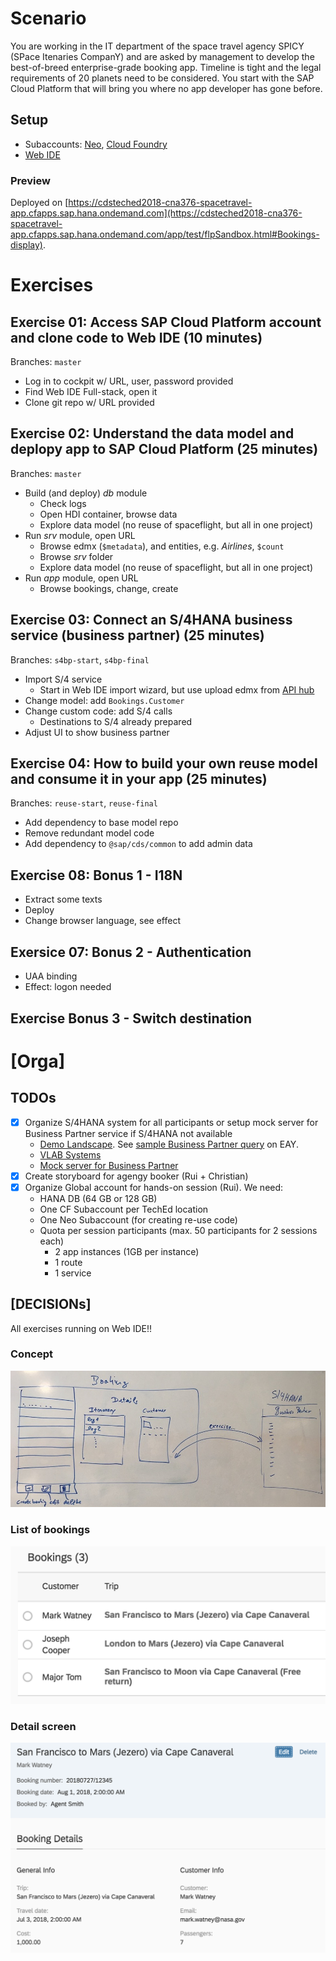 # Scenario
You are working in the IT department of the space travel agency SPICY (SPace Itenaries CompanY) and are asked by management to develop the best-of-breed enterprise-grade booking app.
Timeline is tight and the legal requirements of 20 planets need to be considered.  You start with the SAP Cloud Platform that will bring you where no app developer has gone before.

## Setup
- Subaccounts: [Neo](https://account.hana.ondemand.com/cockpit#/globalaccount/8fd39023-a237-4d71-9b6a-ed9d1719d275/neosubaccount/14adb57e-f61c-4c24-8f26-097bc53a3d7c/services), [Cloud Foundry](https://account.hana.ondemand.com/cockpit#/globalaccount/8fd39023-a237-4d71-9b6a-ed9d1719d275/subaccount/309ec1a5-dd47-4e3b-88a7-56e88a8a6e8a/details)
- [Web IDE](https://webidecp-jgxcdnv3bs.dispatcher.hana.ondemand.com/)

### Preview
Deployed on [https://cdsteched2018-cna376-spacetravel-app.cfapps.sap.hana.ondemand.com](https://cdsteched2018-cna376-spacetravel-app.cfapps.sap.hana.ondemand.com/app/test/flpSandbox.html#Bookings-display).

# Exercises

## Exercise 01: Access SAP Cloud Platform account and clone code to Web IDE (10 minutes)
Branches: `master`
- Log in to cockpit w/ URL, user, password provided
- Find Web IDE Full-stack, open it
- Clone git repo w/ URL provided

## Exercise 02: Understand the data model and deplopy app to SAP Cloud Platform (25 minutes)
Branches: `master`
- Build (and deploy) _db_ module
  - Check logs
  - Open HDI container, browse data
  - Explore data model (no reuse of spaceflight, but all in one project)
- Run _srv_ module, open URL
  - Browse edmx (`$metadata`), and entities, e.g. _Airlines_, `$count`
  - Browse _srv_ folder
  - Explore data model (no reuse of spaceflight, but all in one project)
- Run _app_ module, open URL
  - Browse bookings, change, create

## Exercise 03: Connect an S/4HANA business service (business partner) (25 minutes)
Branches: `s4bp-start`, `s4bp-final`
- Import S/4 service
  - Start in Web IDE import wizard, but use upload edmx from [API hub](https://api.sap.com/api/API_BUSINESS_PARTNER/overview)
- Change model: add `Bookings.Customer`
- Change custom code: add S/4 calls
  - Destinations to S/4 already prepared
- Adjust UI to show business partner

## Exercise 04: How to build your own reuse model and consume it in your app (25 minutes)
Branches: `reuse-start`, `reuse-final`
- Add dependency to base model repo
- Remove redundant model code
- Add dependency to `@sap/cds/common` to add admin data


## Exercise 08: Bonus 1 - I18N
- Extract some texts
- Deploy
- Change browser language, see effect

## Exersice 07: Bonus 2 - Authentication
- UAA binding
- Effect: logon needed

## Exercise  Bonus 3 - Switch destination


# [Orga]

## TODOs
- [X] Organize S/4HANA system for all participants or setup mock server for Business Partner service if S/4HANA not available
	- [Demo Landscape](https://jam4.sapjam.com/groups/UyIlwc82Pn5KAvJSamK7CW/overview_page/jKX5WXNdMMqSphsl5RFOFN).  See [sample Business Partner query](https://my300448.s4hana.ondemand.com/sap/opu/odata/sap/API_BUSINESS_PARTNER/A_BusinessPartner?$top=10) on EAY.
	- [VLAB Systems](https://wiki.wdf.sap.corp/wiki/display/S4CDPublic/Access+to+VLAB+systems)
	- [Mock server for Business Partner](https://github.com/SAP/cloud-s4-sdk-book/tree/mock-server)
- [X] Create storyboard for agengy booker (Rui + Christian)
- [X] Organize Global account for hands-on session (Rui). We need:
	- HANA DB (64 GB or 128 GB)
	- One CF Subaccount per TechEd location
	- One Neo Subaccount (for creating re-use code)
	- Quota per session participants (max. 50 participants for 2 sessions each)
  		- 2 app instances (1GB per instance)
  		- 1 route
  		- 1 service
## [DECISIONs]
All exercises running on Web IDE!!

### Concept
![Conceptual UI](pictures/scenarioUI.jpg)
### List of bookings
![Bookings UI](pictures/BookingsUI.png)
### Detail screen
![Booking UI](pictures/BookingUI.png)
